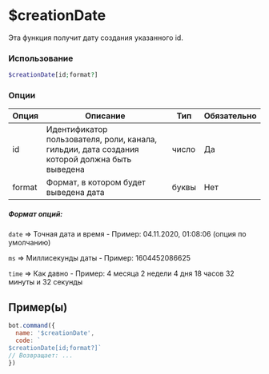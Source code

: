 # $creationDate
Эта функция получит дату создания указанного id.
### Использование
```php
$creationDate[id;format?]
```

### Опции

| Опция | Описание | Тип | Обязательно |
|--------|-------------|------|----------|
| id | Идентификатор пользователя, роли, канала, гильдии, дата создания которой должна быть выведена | число | Да | 
| format | Формат, в котором будет выведена дата | буквы | Нет | 
##### Формат опций:
`date` => Точная дата и время - Пример: 04.11.2020, 01:08:06 (опция по умолчанию)

`ms` => Миллисекунды даты - Пример: 1604452086625

`time` => Как давно - Пример: 4 месяца 2 недели 4 дня 18 часов 32 минуты и 32 секунды
## Пример(ы)
```javascript
bot.command({
  name: '$creationDate',
  code: `
$creationDate[id;format?]`
// Возвращает: ...
})
```
